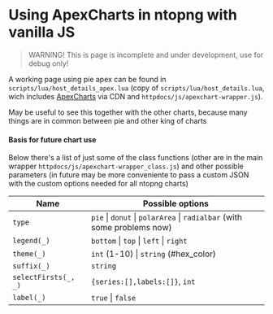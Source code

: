 # Using ApexCharts in ntopng with vanilla JS

> WARNING! This is page is incomplete and under development, use for debug only!



A working page using pie apex can be found in `scripts/lua/host_details_apex.lua` (copy of `scripts/lua/host_details.lua`, wich includes [ApexCharts](https://apexcharts.com/docs) via CDN and `httpdocs/js/apexchart-wrapper.js`).

May be useful to see this together with the other charts, because many things are in common between pie and other king of charts

#### Basis for future chart use

Below there's a list of just some of the class functions (other are in the main wrapper `httpdocs/js/apexchart-wrapper_class.js`) and other possible parameters (in future may be more conveniente to pass a custom JSON with the custom options needed for all ntopng charts)

| Name                 | Possible options                                                        |
| -------------------- | ----------------------------------------------------------------------- |
| `type`               | `pie` \| `donut` \| `polarArea` \| `radialbar` (with some problems now) |
| `legend(_)`          | `bottom` \| `top` \| `left` \| `right`                                  |
| `theme(_)`           | `int` (1-10) \| `string` (#hex_color)                                   |
| `suffix(_)`          | `string`                                                                |
| `selectFirsts(_, _)` | `{series:[],labels:[]}`, `int`                                          |
| `label(_)`           | `true` \| `false`                                                       |



          